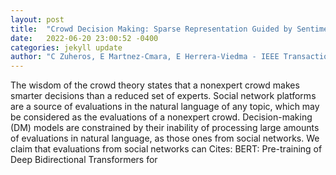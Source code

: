 ```yaml
---
layout: post
title:  "Crowd Decision Making: Sparse Representation Guided by Sentiment Analysis for Leveraging the Wisdom of the Crowd"
date:   2022-06-20 23:00:52 -0400
categories: jekyll update
author: "C Zuheros, E Martnez-Cmara, E Herrera-Viedma - IEEE Transactions on , 2022"
---
```

The wisdom of the crowd theory states that a nonexpert crowd makes smarter decisions than a reduced set of experts. Social network platforms are a source of evaluations in the natural language of any topic, which may be considered as the evaluations of a nonexpert crowd. Decision-making (DM) models are constrained by their inability of processing large amounts of evaluations in natural language, as those ones from social networks. We claim that evaluations from social networks can  Cites: BERT: Pre-training of Deep Bidirectional Transformers for